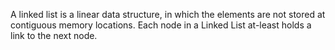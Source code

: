 A linked list is a linear data structure, in which the elements are not stored at contiguous memory locations. 
Each node in a Linked List at-least holds a link to the next node.
